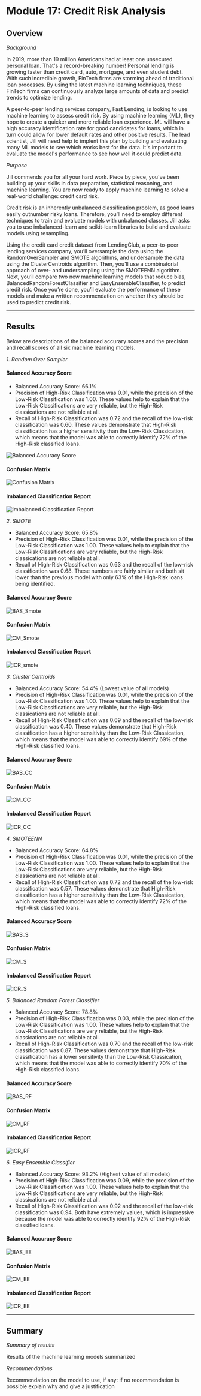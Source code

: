 # Module 17: Credit Risk Analysis

## Overview

*Background* 

In 2019, more than 19 million Americans had at least one unsecured personal loan. That's a record-breaking number! Personal lending is growing faster than credit card, auto, mortgage, and even student debt. With such incredible growth, FinTech firms are storming ahead of traditional loan processes. By using the latest machine learning techniques, these FinTech firms can continuously analyze large amounts of data and predict trends to optimize lending.

A peer-to-peer lending services company, Fast Lending, is looking to use machine learning to assess credit risk. By using machine learning (ML), they hope to create a quicker and more reliable loan experience. ML will have a high accuracy identification rate for good candidates for loans, which in turn could allow for lower default rates and other positive results. The lead scientist, Jill will need help to implent this plan by building and evaluating many ML models to see which works best for the data. It's important to evaluate the model's performance to see how well it could predict data. 

*Purpose*

Jill commends you for all your hard work. Piece by piece, you’ve been building up your skills in data preparation, statistical reasoning, and machine learning. You are now ready to apply machine learning to solve a real-world challenge: credit card risk.

Credit risk is an inherently unbalanced classification problem, as good loans easily outnumber risky loans. Therefore, you’ll need to employ different techniques to train and evaluate models with unbalanced classes. Jill asks you to use imbalanced-learn and scikit-learn libraries to build and evaluate models using resampling.

Using the credit card credit dataset from LendingClub, a peer-to-peer lending services company, you’ll oversample the data using the RandomOverSampler and SMOTE algorithms, and undersample the data using the ClusterCentroids algorithm. Then, you’ll use a combinatorial approach of over- and undersampling using the SMOTEENN algorithm. Next, you’ll compare two new machine learning models that reduce bias, BalancedRandomForestClassifier and EasyEnsembleClassifier, to predict credit risk. Once you’re done, you’ll evaluate the performance of these models and make a written recommendation on whether they should be used to predict credit risk.

-----------------------------------

## Results

Below are descriptions of the balanced accurary scores and the precision and recall scores of all six machine learning models. 

*1. Random Over Sampler*

#### Balanced Accuracy Score

- Balanced Accuracy Score: 66.1%
- Precision of High-Risk Classification was 0.01, while the precision of the Low-Risk Classification was 1.00. These values help to explain that the Low-Risk Classifications are very reliable, but the High-Risk classications are not reliable at all. 
- Recall of High-Risk Classification was 0.72 and the recall of the low-risk classification was 0.60. These values demonstrate that High-Risk classification has a higher sensitivity than the Low-Risk Classication, which means that the model was able to correctly identify 72% of the High-Risk classified loans. 

![Balanced Accuracy Score](https://user-images.githubusercontent.com/102566199/183555422-e2b1fba6-0cd7-4e40-84ef-81a65b2dfb10.png)


#### Confusion Matrix

![Confusion Matrix](https://user-images.githubusercontent.com/102566199/183555548-992c7ef8-d2ca-417b-8041-4c8de2b4ea88.png)

#### Imbalanced Classification Report

![Imbalanced Classification Report](https://user-images.githubusercontent.com/102566199/183555649-3dd658b5-c485-4939-9c06-8a6366367c76.png)



*2. SMOTE*

- Balanced Accuracy Score: 65.8%
- Precision of High-Risk Classification was 0.01, while the precision of the Low-Risk Classification was 1.00. These values help to explain that the Low-Risk Classifications are very reliable, but the High-Risk classications are not reliable at all. 
- Recall of High-Risk Classification was 0.63 and the recall of the low-risk classification was 0.68. These numbers are fairly similar and both sit lower than the previous model with only 63% of the High-Risk loans being identified. 

#### Balanced Accuracy Score
![BAS_Smote](https://user-images.githubusercontent.com/102566199/183555794-97243d33-5a1d-47b7-b6af-9ba0c8975c2f.png)

#### Confusion Matrix

![CM_Smote](https://user-images.githubusercontent.com/102566199/183555901-606e7961-bd1a-4e50-ae71-d40edb8e8012.png)

#### Imbalanced Classification Report

![ICR_smote](https://user-images.githubusercontent.com/102566199/183555978-997e921d-374f-4700-9ed9-8d36e603336b.png)


 *3. Cluster Centroids*

- Balanced Accuracy Score: 54.4% (Lowest value of all models)
- Precision of High-Risk Classification was 0.01, while the precision of the Low-Risk Classification was 1.00. These values help to explain that the Low-Risk Classifications are very reliable, but the High-Risk classications are not reliable at all. 
- Recall of High-Risk Classification was 0.69 and the recall of the low-risk classification was 0.40. These values demonstrate that High-Risk classification has a higher sensitivity than the Low-Risk Classication, which means that the model was able to correctly identify 69% of the High-Risk classified loans. 


#### Balanced Accuracy Score

![BAS_CC](https://user-images.githubusercontent.com/102566199/183556212-af20c030-8aef-4bc4-a139-6a88c82e7a7f.png)


#### Confusion Matrix

![CM_CC](https://user-images.githubusercontent.com/102566199/183556241-991221bc-1b9c-43df-8b3a-275e96e6827d.png)


#### Imbalanced Classification Report

![ICR_CC](https://user-images.githubusercontent.com/102566199/183556281-45d48d9d-220c-4891-b875-c285e792acfe.png)


 *4. SMOTEENN*
 
- Balanced Accuracy Score: 64.8%
- Precision of High-Risk Classification was 0.01, while the precision of the Low-Risk Classification was 1.00. These values help to explain that the Low-Risk Classifications are very reliable, but the High-Risk classications are not reliable at all. 
- Recall of High-Risk Classification was 0.72 and the recall of the low-risk classification was 0.57. These values demonstrate that High-Risk classification has a higher sensitivity than the Low-Risk Classication, which means that the model was able to correctly identify 72% of the High-Risk classified loans. 
 
#### Balanced Accuracy Score

![BAS_S](https://user-images.githubusercontent.com/102566199/183556340-02ca32ff-8f72-4342-a5dd-e2ff30d48e94.png)


#### Confusion Matrix

![CM_S](https://user-images.githubusercontent.com/102566199/183556359-0b889fc1-9d7f-4f44-91a0-5514db14a96c.png)


#### Imbalanced Classification Report

![ICR_S](https://user-images.githubusercontent.com/102566199/183556392-612ed405-0431-4695-9d7e-fcd66d17da9e.png)

 *5. Balanced Random Forest Classifier*
 
- Balanced Accuracy Score: 78.8%
- Precision of High-Risk Classification was 0.03, while the precision of the Low-Risk Classification was 1.00. These values help to explain that the Low-Risk Classifications are very reliable, but the High-Risk classications are not reliable at all. 
- Recall of High-Risk Classification was 0.70 and the recall of the low-risk classification was 0.87. These values demonstrate that High-Risk classification has a lower sensitivity than the Low-Risk Classication, which means that the model was able to correctly identify 70% of the High-Risk classified loans.  
 
#### Balanced Accuracy Score

![BAS_RF](https://user-images.githubusercontent.com/102566199/183558179-a3d4a6e6-ca89-48bc-817b-1c12bbe87eab.png)


#### Confusion Matrix

![CM_RF](https://user-images.githubusercontent.com/102566199/183558224-9eb79a9a-365f-4146-af94-23cc9326ed5d.png)


#### Imbalanced Classification Report

![ICR_RF](https://user-images.githubusercontent.com/102566199/183558251-b85bb131-8b44-4c1f-9fa3-2ed1ae37d264.png)


 *6. Easy Ensemble Classifier*
 
- Balanced Accuracy Score: 93.2% (Highest value of all models)
- Precision of High-Risk Classification was 0.09, while the precision of the Low-Risk Classification was 1.00. These values help to explain that the Low-Risk Classifications are very reliable, but the High-Risk classications are not reliable at all. 
- Recall of High-Risk Classification was 0.92 and the recall of the low-risk classification was 0.94. Both have extremely values, which is impressive because the model was able to correctly identify 92% of the High-Risk classified loans. 
 
 #### Balanced Accuracy Score

![BAS_EE](https://user-images.githubusercontent.com/102566199/183558313-712c7f7e-04c1-47f2-976d-5aa138d23320.png)


#### Confusion Matrix

![CM_EE](https://user-images.githubusercontent.com/102566199/183558337-7738f09b-f9a2-4bdc-b19c-5fdfc605d930.png)


#### Imbalanced Classification Report

![ICR_EE](https://user-images.githubusercontent.com/102566199/183558377-919f4174-e467-4d6c-94c0-cf0d16b467cf.png)


-------------------

## Summary

*Summary of results*

Results of the machine learning models summarized

*Recommendations*

Recommendation on the model to use, if any: if no recommendation is possible explain why and give a justification 
